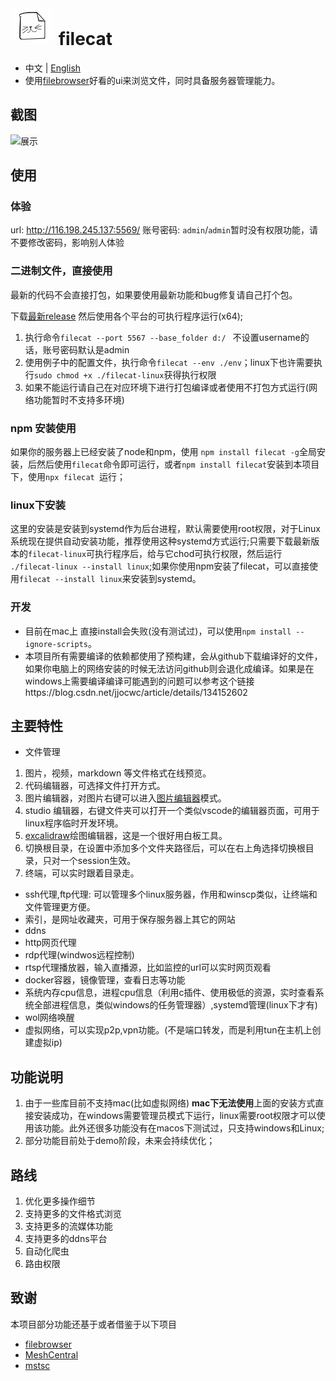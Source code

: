 
# ![](./src/web/meta/resources/img/logo-70.png) filecat

- 中文 | [English ](./doc/EN_README.md)
- 使用[filebrowser](https://github.com/filebrowser/filebrowser)好看的ui来浏览文件，同时具备服务器管理能力。
## 截图
![展示](https://github.com/user-attachments/assets/c763018e-c420-491f-92b4-e8b12149b7cd)

## 使用
### 体验
url: http://116.198.245.137:5569/
账号密码: `admin`/`admin`暂时没有权限功能，请不要修改密码，影响别人体验
### 二进制文件，直接使用
最新的代码不会直接打包，如果要使用最新功能和bug修复请自己打个包。

下载[最新release](https://github.com/xiaobaidadada/filecat/releases)
然后使用各个平台的可执行程序运行(x64);
1. 执行命令`filecat --port 5567 --base_folder d:/ `  不设置username的话，账号密码默认是admin
2. 使用例子中的配置文件，执行命令`filecat --env ./env`；linux下也许需要执行`sudo chmod +x ./filecat-linux`获得执行权限
3. 如果不能运行请自己在对应环境下进行打包编译或者使用不打包方式运行(网络功能暂时不支持多环境)
### npm 安装使用
如果你的服务器上已经安装了node和npm，使用 `npm install filecat -g`全局安装，后然后使用`filecat`命令即可运行，或者`npm install filecat`安装到本项目下，使用`npx filecat `运行；
### linux下安装
这里的安装是安装到systemd作为后台进程，默认需要使用root权限，对于Linux系统现在提供自动安装功能，推荐使用这种systemd方式运行;只需要下载最新版本的`filecat-linux`可执行程序后，给与它chod可执行权限，然后运行 `./filecat-linux --install linux`;如果你使用npm安装了filecat，可以直接使用`filecat --install linux`来安装到systemd。
### 开发
- 目前在mac上 直接install会失败(没有测试过)，可以使用`npm install --ignore-scripts`。
- 本项目所有需要编译的依赖都使用了预构建，会从github下载编译好的文件，如果你电脑上的网络安装的时候无法访问github则会退化成编译。如果是在windows上需要编译编译可能遇到的问题可以参考这个链接https://blog.csdn.net/jjocwc/article/details/134152602
## 主要特性
-  文件管理
  1. 图片，视频，markdown 等文件格式在线预览。
  2. 代码编辑器，可选择文件打开方式。
  3. 图片编辑器，对图片右键可以进入[图片编辑器](https://github.com/scaleflex/filerobot-image-editor)模式。
  4. studio 编辑器，右键文件夹可以打开一个类似vscode的编辑器页面，可用于linux程序临时开发环境。
  5. [excalidraw](https://github.com/excalidraw/excalidraw)绘图编辑器，这是一个很好用白板工具。 
  5. 切换根目录，在设置中添加多个文件夹路径后，可以在右上角选择切换根目录，只对一个session生效。
  6. 终端，可以实时跟着目录走。
- ssh代理,ftp代理: 可以管理多个linux服务器，作用和winscp类似，让终端和文件管理更方便。
- 索引，是网址收藏夹，可用于保存服务器上其它的网站
- ddns
- http网页代理
- rdp代理(windwos远程控制)
- rtsp代理播放器，输入直播源，比如监控的url可以实时网页观看
- docker容器，镜像管理，查看日志等功能
- 系统内存cpu信息，进程cpu信息（利用c插件、使用极低的资源，实时查看系统全部进程信息，类似windows的任务管理器）,systemd管理(linux下才有)
- wol网络唤醒
- 虚拟网络，可以实现p2p,vpn功能。(不是端口转发，而是利用tun在主机上创建虚拟ip)
## 功能说明
1. 由于一些库目前不支持mac(比如虚拟网络) **mac下无法使用**上面的安装方式直接安装成功，在windows需要管理员模式下运行，linux需要root权限才可以使用该功能。此外还很多功能没有在macos下测试过，只支持windows和Linux;
2. 部分功能目前处于demo阶段，未来会持续优化；
## 路线
1. 优化更多操作细节 
2. 支持更多的文件格式浏览
3. 支持更多的流媒体功能
4. 支持更多的ddns平台
5. 自动化爬虫
6. 路由权限
## 致谢
本项目部分功能还基于或者借鉴于以下项目
- [filebrowser](https://github.com/filebrowser/filebrowser)
- [MeshCentral](https://github.com/Ylianst/MeshCentral)
- [mstsc](https://github.com/citronneur/mstsc.js)

